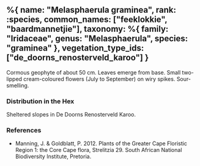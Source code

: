 %{
    name: "Melasphaerula graminea",
    rank: :species,
    common_names: ["feeklokkie", "baardmannetjie"],
    taxonomy: %{
        family: "Iridaceae",
        genus: "Melasphaerula",
        species: "graminea"
    },
    vegetation_type_ids: ["de_doorns_renosterveld_karoo"]
}
---

Cormous geophyte of about 50 cm. Leaves emerge from base. Small two-lipped cream-coloured flowers (July to September)
on wiry spikes. Sour-smelling.

<!-- read more -->

### Distribution in the Hex

Sheltered slopes in De Doorns Renosterveld Karoo.

### References

* Manning, J. & Goldblatt, P. 2012. Plants of the Greater Cape Floristic Region 1: the Core Cape flora, Strelitzia 29. South African National Biodiversity Institute, Pretoria.